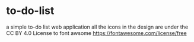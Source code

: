 # to-do-list
a simple to-do list web application
all the icons in the design are under the CC BY 4.0 License to font awsome  https://fontawesome.com/license/free
